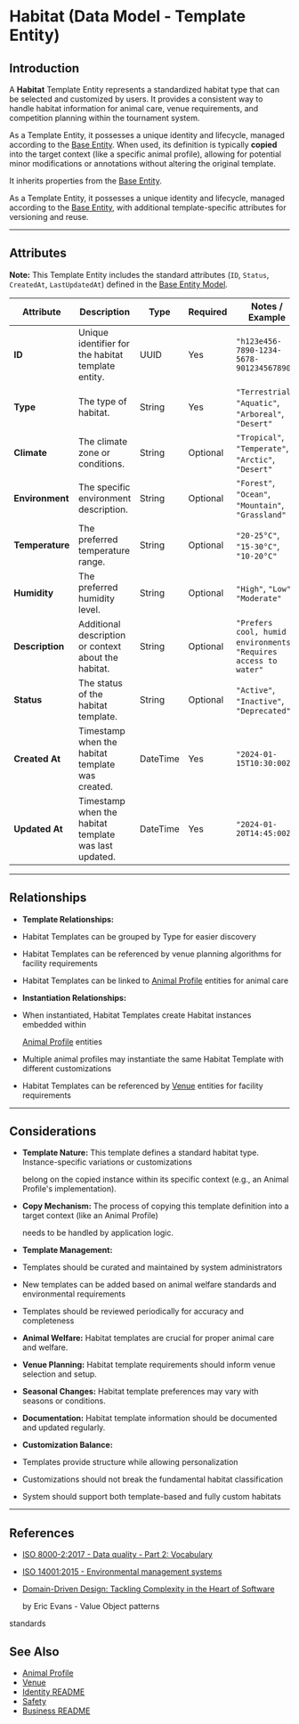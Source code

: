 # **Habitat** (Data Model - Template Entity)

## **Introduction**

A **Habitat** Template Entity represents a standardized habitat type that can be selected and customized
by users. It provides a consistent way to handle habitat information for animal care, venue requirements, and competition
planning within the tournament system.

As a Template Entity, it possesses a unique identity and lifecycle, managed according to the
[Base Entity](../../foundation/base_entity.md). When used, its definition is typically **copied** into the target
context (like a specific animal profile), allowing for potential minor modifications or annotations without altering the
original template.

It inherits properties from the [Base Entity](../../foundation/base_entity.md).

As a Template Entity, it possesses a unique identity and lifecycle, managed according to the [Base Entity](../../foundation/base_entity.md), with additional template-specific attributes for versioning and reuse.

---

## **Attributes**

**Note:** This Template Entity includes the standard attributes (`ID`, `Status`, `CreatedAt`, `LastUpdatedAt`) defined in the [Base Entity Model](../../foundation/base_entity.md).

| Attribute       | Description                                          | Type     | Required | Notes / Example                                                    |
| --------------- | ---------------------------------------------------- | -------- | -------- | ------------------------------------------------------------------ |
| **ID**          | Unique identifier for the habitat template entity.   | UUID     | Yes      | `"h123e456-7890-1234-5678-901234567890"`                            |
| **Type**        | The type of habitat.                                 | String   | Yes      | `"Terrestrial"`, `"Aquatic"`, `"Arboreal"`, `"Desert"`             |
| **Climate**     | The climate zone or conditions.                      | String   | Optional | `"Tropical"`, `"Temperate"`, `"Arctic"`, `"Desert"`                |
| **Environment** | The specific environment description.                | String   | Optional | `"Forest"`, `"Ocean"`, `"Mountain"`, `"Grassland"`                 |
| **Temperature** | The preferred temperature range.                     | String   | Optional | `"20-25°C"`, `"15-30°C"`, `"10-20°C"`                              |
| **Humidity**    | The preferred humidity level.                        | String   | Optional | `"High"`, `"Low"`, `"Moderate"`                                    |
| **Description** | Additional description or context about the habitat. | String   | Optional | `"Prefers cool, humid environments"`, `"Requires access to water"` |
| **Status**      | The status of the habitat template.                  | String   | Optional | `"Active"`, `"Inactive"`, `"Deprecated"`                           |
| **Created At**  | Timestamp when the habitat template was created.     | DateTime | Yes      | `"2024-01-15T10:30:00Z"`                                           |
| **Updated At**  | Timestamp when the habitat template was last updated.| DateTime | Yes      | `"2024-01-20T14:45:00Z"`                                           |

---

## **Relationships**

- **Template Relationships:**

- Habitat Templates can be grouped by Type for easier discovery
- Habitat Templates can be referenced by venue planning algorithms for facility requirements
- Habitat Templates can be linked to [Animal Profile](../profile/animal.md) entities for animal care

- **Instantiation Relationships:**

- When instantiated, Habitat Templates create Habitat instances embedded within

    [Animal Profile](../profile/animal.md) entities

- Multiple animal profiles may instantiate the same Habitat Template with different customizations
- Habitat Templates can be referenced by [Venue](../../venue/README.md) entities for facility requirements

---

## **Considerations**

- **Template Nature:** This template defines a standard habitat type. Instance-specific variations or customizations

  belong on the copied instance within its specific context (e.g., an Animal Profile's implementation).

- **Copy Mechanism:** The process of copying this template definition into a target context (like an Animal Profile)

  needs to be handled by application logic.

- **Template Management:**

- Templates should be curated and maintained by system administrators
- New templates can be added based on animal welfare standards and environmental requirements
- Templates should be reviewed periodically for accuracy and completeness

- **Animal Welfare:** Habitat templates are crucial for proper animal care and welfare.
- **Venue Planning:** Habitat template requirements should inform venue selection and setup.
- **Seasonal Changes:** Habitat template preferences may vary with seasons or conditions.
- **Documentation:** Habitat template information should be documented and updated regularly.
- **Customization Balance:**

- Templates provide structure while allowing personalization
- Customizations should not break the fundamental habitat classification
- System should support both template-based and fully custom habitats

---

## References

- [ISO 8000-2:2017 - Data quality - Part 2: Vocabulary](https://www.iso.org/standard/36326.html)
- [ISO 14001:2015 - Environmental management systems](https://www.iso.org/standard/60857.html)
- [Domain-Driven Design: Tackling Complexity in the Heart of Software](https://www.amazon.com/Domain-Driven-Design-Tackling-Complexity-Software/dp/0321125215)

  by Eric Evans - Value Object patterns

<!-- Removed broken external link: AVMA Animal Welfare Principles (404) -->

  standards

## See Also

- [Animal Profile](../profile/animal.md)
- [Venue](../../venue/README.md)
- [Identity README](../../identity/README.md)
- [Safety](../../safety/safety.md)
- [Business README](../../README.md)
